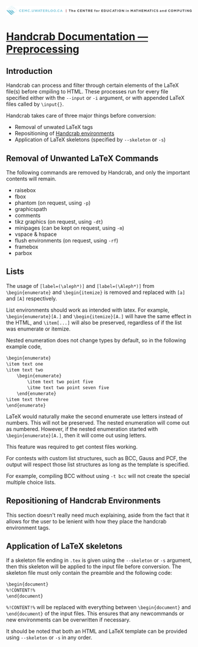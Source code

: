 ![](../CEMC_header.png)

# [Handcrab Documentation &mdash; Preprocessing](index.html)

## Introduction

Handcrab can process and filter through certain elements of the LaTeX file(s) before cmpiling to HTML. These processes run for every file specified either with the `--input` or `-i` argument, or with appended LaTeX files called by `\input{}`.

Handcrab takes care of three major things before conversion:

- Removal of unwated LaTeX tags
- Repositioning of [Handcrab environments](env.html)
- Application of LaTeX skeletons (specified by `--skeleton` or `-s`)

## Removal of Unwanted LaTeX Commands

The following commands are removed by Handcrab, and only the important contents will remain.

- raisebox
- fbox
- phantom (on request, using `-p`)
- graphicspath
- comments
- tikz graphics (on request, using `-dt`)
- minipages (can be kept on request, using `-m`)
- vspace & hspace
- flush environments (on request, using `-rf`)
- framebox
- parbox

## Lists

The usage of `[label=(\aleph*)]` and `[label=(\Aleph*)]` from `\begin{enumerate}` and `\begin{itemize}` is removed and replaced with `[a]` and `[A]` respectively.

List environments should work as intended with latex.
For example, `\begin{enumerate}[A.]` and `\begin{itemize}[A.]`
will have the same effect in the HTML, and `\item[...]` will also
be preserved, regardless of if the list was enumerate or itemize.

Nested enumeration does not change types by default, so in the following example code,

```.{multiline}
\begin{enumerate}
\item text one
\item text two
	\begin{enumerate}
		\item text two point five
		\itme text two point seven five
	\end{enumerate}
\item text three
\end{enumerate}
```

LaTeX would naturally make the second enumerate use letters instead of numbers. This
will not be preserved. The nested enumeration will come out as numbered. However, if
the nested enumeration started with `\begin{enumerate}[A.]`, then it will come out
using letters.

This feature was required to get contest files working.

For contests with custom list structures, such as BCC, Gauss and PCF,
the output will respect those list structures as long as the template is specified.

For example, compiling BCC without using `-t bcc` will not
create the special multiple choice lists.

 
## Repositioning of Handcrab Environments

This section doesn't really need much explaining, aside from the
fact that it allows for the user to be lenient with how they place
the handcrab environment tags.

## Application of LaTeX skeletons

If a skeleton file ending in `.tex` is given using the `--skeleton` or `-s` argument, then this skeleton will be applied to the input file before conversion. The skeleton file must only contain the preamble and the following code:

```{.multiline}
\begin{document}
%!CONTENT!%
\end{document}
```

`%!CONTENT!%` will be replaced with everything between `\begin{document}` and `\end{document}` of the input files. This ensures that any newcommands or new environments can be overwritten if necessary.

It should be noted that both an HTML and LaTeX template can be provided using `--skeleton` or `-s` in any order.
